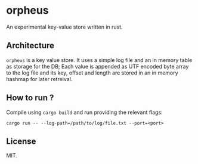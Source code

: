 # orpheus
An experimental key-value store written in rust.

## Architecture
`orpheus` is a key value store. It uses a simple log file and an in memory table as storage for the DB;
Each value is appended as UTF encoded byte array to the log file and its key, offset and length are 
stored in an in memory hashmap for later retreival.

## How to run ?
Compile using `cargo build` and run providing the relevant flags:
```
cargo run -- --log-path=/path/to/log/file.txt --port=<port>
```

## License
MIT.